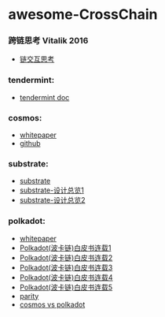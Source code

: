 # awesome-CrossChain


### 跨链思考 Vitalik 2016

* [链交互思考](https://static1.squarespace.com/static/55f73743e4b051cfcc0b02cf/t/5886800ecd0f68de303349b1/1485209617040/Chain+Interoperability.pdf)


### tendermint:

* [tendermint doc](https://tendermint.com/docs/)

### cosmos:

* [whitepaper](https://cosmos.network/resources/whitepaper)
* [github](https://github.com/cosmos/cosmos)

### substrate:

- [substrate](https://github.com/paritytech/substrate)
- [substrate-设计总览1](https://zhuanlan.zhihu.com/p/56383616)
- [substrate-设计总览2](https://zhuanlan.zhihu.com/p/56414647)

### polkadot:

* [whitepaper](https://github.com/w3f/polkadot-white-paper/blob/master/PolkaDotPaper.pdf)
* [Polkadot(波卡链)白皮书连载1](https://mp.weixin.qq.com/s?__biz=MzI3NjczNjQ0Nw==&mid=100000003&idx=1&sn=c16a200315d8c16965bfd1f1e86b5370&chksm=6b71b1d35c0638c573a81a5ca94e333b28487370203550a9f788cd42483083a1981fcb7559de&scene=18&xtrack=1&key=0061820b7e211c2732678c40d1c86b539575b11d2bb44a0d19514c9d7a8687e42ea5a8f379e7b55abce16768d9c0075789429aaacd61877e2008d69b29275e8646a53525f381d74d00688af5d0d632bc&ascene=1&uin=MTY5NDE2MzYyMw%3D%3D&devicetype=Windows+10&version=62060728&lang=zh_CN&pass_ticket=ydLXwQiaLTMQh9%2B2Ljng8ighrI5x0Qimxyec5w%2F%2FgQpxMzujAtpKdcfUmbmsXLBO)
* [Polkadot(波卡链)白皮书连载2](https://mp.weixin.qq.com/s?__biz=MzI3NjczNjQ0Nw==&mid=100000017&idx=1&sn=81aa1026bbe16c2652332efafa9054d9&chksm=6b71b1c15c0638d737d2c2b2a277d4a39af28f3b56a24ead8c61057f62a3f926dd29a275cd25&scene=18&xtrack=1&key=a7fd1c1be166274a2038601dd5ea5b73bd2e012efb211ef1a2ac7475b83c6fde0c602790cddc8b2cb2c368f96c81400c67bfe53437a7868cf6eb0fb09cc633afe9c183e49f3add6df13cc149bc2f977c&ascene=1&uin=MTY5NDE2MzYyMw%3D%3D&devicetype=Windows+10&version=62060728&lang=zh_CN&pass_ticket=ydLXwQiaLTMQh9%2B2Ljng8ighrI5x0Qimxyec5w%2F%2FgQpxMzujAtpKdcfUmbmsXLBO)
* [Polkadot(波卡链)白皮书连载3](https://mp.weixin.qq.com/s?__biz=MzI3NjczNjQ0Nw==&mid=100000031&idx=1&sn=de79f16fe3c8e19083b4a19970b74723&chksm=6b71b1cf5c0638d9dfbe401a1e40f18c5aab21c7eacd0544c24ecbc266163a173997a8489178&scene=18&xtrack=1&key=c5e5c4a5258e5056ab527b1f00149d18df1ca8c6d93656eff77987fbbe3d05ffb55d93ce5ee639313216709b1decdaeaacc4312fd049f43340fb14668a09f3f29442921ef993408449f19e91dfdd35a2&ascene=1&uin=MTY5NDE2MzYyMw%3D%3D&devicetype=Windows+10&version=62060728&lang=zh_CN&pass_ticket=ydLXwQiaLTMQh9%2B2Ljng8ighrI5x0Qimxyec5w%2F%2FgQpxMzujAtpKdcfUmbmsXLBO)
* [Polkadot(波卡链)白皮书连载4](https://mp.weixin.qq.com/s?__biz=MzI3NjczNjQ0Nw==&mid=100000035&idx=1&sn=a6413e5d53961ba7ab282cf61207d32f&chksm=6b71b1f35c0638e54afb1a4bb06898dd21e5295e6f284f95f041b0e3c3acc64744dd7991ef6f&scene=18&xtrack=1&key=fe809b1b551c522921010a82f0004d42efe97597a3d3af8d9be73bc4b7c1939d331c9684d4548baca2cd4d92e6f50417e2f73d94ad20edf2699030290f2e1488b8dce289d5d983dd606c2d269d1455b0&ascene=1&uin=MTY5NDE2MzYyMw%3D%3D&devicetype=Windows+10&version=62060728&lang=zh_CN&pass_ticket=ydLXwQiaLTMQh9%2B2Ljng8ighrI5x0Qimxyec5w%2F%2FgQpxMzujAtpKdcfUmbmsXLBO)
* [Polkadot(波卡链)白皮书连载5](https://mp.weixin.qq.com/s?__biz=MzI3NjczNjQ0Nw==&mid=100000037&idx=1&sn=2174443f7e0302062fe8a2c8f3ff0e33&chksm=6b71b1f55c0638e37f0f868cf9183129b9361c70c7024ad36294a49500e3a3245536b2beb024&scene=18&xtrack=1&key=0061820b7e211c2795f1ebb4129fe7f2a31e64a8bf91c97f662272c04755226b4b7d010acae4a9ba7f4aa8674ae0f6d0fcd265575ea20e23d7651605c64ba02a0c0e6e536a5d1880247dec24daaed7b8&ascene=1&uin=MTY5NDE2MzYyMw%3D%3D&devicetype=Windows+10&version=62060728&lang=zh_CN&pass_ticket=ydLXwQiaLTMQh9%2B2Ljng8ighrI5x0Qimxyec5w%2F%2FgQpxMzujAtpKdcfUmbmsXLBO)
* [parity](https://www.parity.io/)
* [cosmos vs polkadot](https://medium.com/@davekaj/blockchain-interoperability-cosmos-vs-polkadot-48097d54d2e2)


